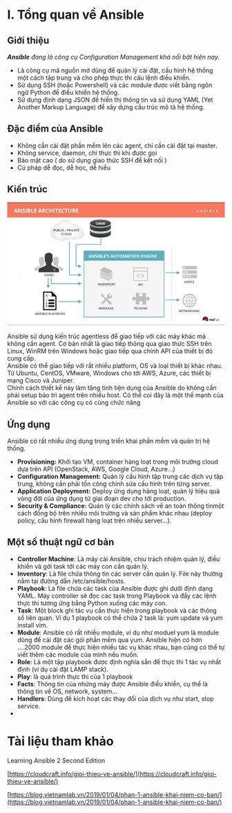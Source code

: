 ﻿# I. Tổng quan về Ansible
## Giới thiệu

_**Ansible**_ _đang là công cụ_ _Configuration Management_ _khá nổi bật hiện nay._

-   Là công cụ mã nguồn mở dùng để quản lý cài đặt, cấu hình hệ thống một cách tập trung và cho phép thực thi câu lệnh điều khiển.
-   Sử dụng SSH (hoặc Powershell) và các module được viết bằng ngôn ngữ Python để điểu khiển hệ thống.
-   Sử dụng định dạng JSON để hiển thị thông tin và sử dụng YAML (Yet Another Markup Language) để xây dựng cấu trúc mô tả hệ thống.

## Đặc điểm của Ansible

-   Không cần cài đặt phần mềm lên các agent, chỉ cần cài đặt tại master.
-   Không service, daemon, chỉ thực thi khi được gọi
-   Bảo mật cao ( do sử dụng giao thức SSH để kết nối )
-   Cú pháp dễ đọc, dễ học, dễ hiểu

##  Kiến trúc
<img src = "../Images/I. Tổng quan về Ansible/Anh_1.png">  

Ansible sử dụng kiến trúc agentless để giao tiếp với các máy khác mà không cần agent. Cơ bản nhất là giao tiếp thông qua giao thức SSH trên Linux, WinRM trên Windows hoặc giao tiếp qua chính API của thiết bị đó cung cấp.  
Ansible có thể giao tiếp với rất nhiều platform, OS và loại thiết bị khác nhau. Từ Ubuntu, CentOS, VMware, Windows cho tới AWS, Azure, các thiết bị mạng Cisco và Juniper.  
Chính cách thiết kế này làm tăng tính tiện dụng của Ansible do không cần phải setup bảo trì agent trên nhiều host. Có thể coi đây là một thế mạnh của Ansible so với các công cụ có cùng chức năng  

## Ứng dụng

Ansible có rất nhiều ứng dụng trong triển khai phần mềm và quản trị hệ thống.

-   **Provisioning:**  Khởi tạo VM, container hàng loạt trong môi trường cloud dựa trên API (OpenStack, AWS, Google Cloud, Azure…)
-   **Configuration Management:** Quản lý cấu hình tập trung các dịch vụ tập trung, không cần phải tốn công chỉnh sửa cấu hình trên từng server.
-   **Application Deployment:**  Deploy ứng dụng hàng loạt, quản lý hiệu quả vòng đời của ứng dụng từ giai đoạn dev cho tới production.
-   **Security & Compliance:**  Quản lý các chính sách về an toàn thông tinmột cách đồng bộ trên nhiều môi trường và sản phẩm khác nhau (deploy policy, cấu hình firewall hàng loạt trên nhiều server…).

## Một số thuật ngữ cơ bản

-   **Controller Machine**: Là máy cài Ansible, chịu trách nhiệm quản lý, điều khiển và gởi task tới các máy con cần quản lý.
-   **Inventory**: Là file chứa thông tin các server cần quản lý. File này thường nằm tại đường dẫn /etc/ansible/hosts.
-   **Playbook**: Là file chứa các task của Ansible được ghi dưới định dạng YAML. Máy controller sẽ đọc các task trong Playbook và đẩy các lệnh thực thi tương ứng bằng Python xuống các máy con.
-   **Task**: Một block ghi tác vụ cần thực hiện trong playbook và các thông số liên quan. Ví dụ 1 playbook có thể chứa 2 task là: yum update và yum install vim.
-   **Module**: Ansible có rất nhiều module, ví dụ như moduel yum là module dùng để cài đặt các gói phần mềm qua yum. Ansible hiện có hơn ….2000 module để thực hiện nhiều tác vụ khác nhau, bạn cũng có thể tự viết thêm các module của mình nếu muốn.
-   **Role**: Là một tập playbook được định nghĩa sẵn để thực thi 1 tác vụ nhất định (ví dụ cài đặt LAMP stack).
-   **Play**: là quá trình thực thi của 1 playbook
-   **Facts**: Thông tin của những máy được Ansible điều khiển, cụ thể là thông tin về OS, network, system…
-   **Handlers**: Dùng để kích hoạt các thay đổi của dịch vụ như start, stop service.  
- 
# Tài liệu tham khảo
Learning Ansible 2 Second Edition  

[https://cloudcraft.info/gioi-thieu-ve-ansible/](https://cloudcraft.info/gioi-thieu-ve-ansible/)  

[https://blog.vietnamlab.vn/2019/01/04/phan-1-ansible-khai-niem-co-ban/](https://blog.vietnamlab.vn/2019/01/04/phan-1-ansible-khai-niem-co-ban/)

